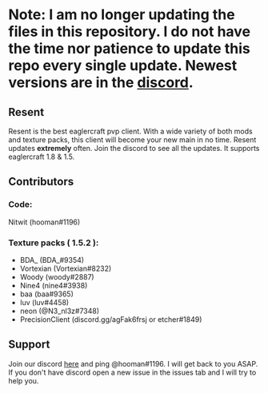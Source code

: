 # Note: I am no longer updating the files in this repository. I do not have the time nor patience to update this repo every single update. Newest versions are in the [discord](https://discord.gg/CwU8pnbRMz).

## Resent

Resent is the best eaglercraft pvp client. With a wide variety of both mods and texture packs, this client will become your new main in no time. Resent updates **extremely** often. Join the discord to see all the updates. It supports eaglercraft 1.8 & 1.5.


## Contributors

### Code:

Nitwit (hooman#1196)

### Texture packs ( 1.5.2 ): 

* BDA_ (BDA_#9354) 
* Vortexian (Vortexian#8232)
* Woody (woody#2887)
* Nine4 (nine4#3938)
* baa (baa#9365)
* luv (luv#4458)
* neon (@N3_nl3z#7348)
* PrecisionClient (discord.gg/agFak6frsj or etcher#1849)

## Support

Join our discord [here](https://discord.gg/CwU8pnbRMz) and ping @hooman#1196. I will get back to you ASAP. If you don't have discord open a new issue in the issues tab and I will try to help you.

